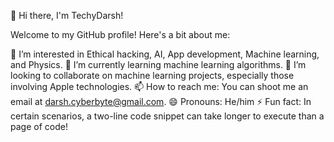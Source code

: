 👋 Hi there, I'm TechyDarsh!

Welcome to my GitHub profile! Here's a bit about me:

👀 I’m interested in Ethical hacking, AI, App development, Machine learning, and Physics.
🌱 I’m currently learning machine learning algorithms.
💞️ I’m looking to collaborate on machine learning projects, especially those involving Apple technologies.
📫 How to reach me: You can shoot me an email at darsh.cyberbyte@gmail.com.
😄 Pronouns: He/him
⚡ Fun fact: In certain scenarios, a two-line code snippet can take longer to execute than a page of code!


